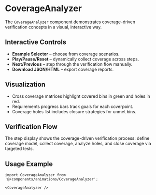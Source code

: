 # CoverageAnalyzer

The `CoverageAnalyzer` component demonstrates coverage-driven verification concepts in a visual, interactive way.

## Interactive Controls

- **Example Selector** – choose from coverage scenarios.
- **Play/Pause/Reset** – dynamically collect coverage across steps.
- **Next/Previous** – step through the verification flow manually.
- **Download JSON/HTML** – export coverage reports.

## Visualization

- Cross coverage matrices highlight covered bins in green and holes in red.
- Requirements progress bars track goals for each coverpoint.
- Coverage holes list includes closure strategies for unmet bins.

## Verification Flow

The step display shows the coverage-driven verification process: define coverage model, collect coverage, analyze holes, and close coverage via targeted tests.

## Usage Example

```tsx
import CoverageAnalyzer from '@/components/animations/CoverageAnalyzer';

<CoverageAnalyzer />
```
